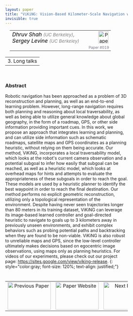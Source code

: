 ```yaml
---
layout: paper
title: "ViKiNG: Vision-Based Kilometer-Scale Navigation with Geographic Hints"
invisible: true
---
```

<head>
<style>
* {
  box-sizing: border-box;
}

#myInput {
  background-position: 10px 10px;
  background-repeat: no-repeat;
  width: 100%;
  font-size: 100%;
  padding: 12px 20px 12px 40px;
  border: 1px solid #ddd;
  margin-bottom: 12px;
}

#myTable, #myTableA {
  border-collapse: collapse;
  width: 100%;
  border: 1px solid #ddd;
  font-size: 100%;
}

#myTable th, #myTable td, #myTableA th, #myTableA td {
  text-align: left;
  padding: 12px;
}

#myTable tr, #myTableA tr {
  border-bottom: 1px solid #ddd;
}

#myTable tr.header, #myTable tr:hover, #myTableA tr.header, #myTableA tr:hover {
  background-color: #f1f1f1;
}


#eventcounter1 a {
    font-size: 12px;
    color: #ffffff;
    display: block;
}

#eventcounter1 a:hover {
    text-decoration: none;
}

#eventcounter2 a {
    font-size: 12px;
    color: #ffffff;
    display: block;
}

#eventcounter2 a:hover {
    text-decoration: none;
}

</style>
</head>

<table width = "95%" style="padding-left: 15px; margin-left: auto; margin-right: 10px;">
<tr><td style = "vertical-align: top; padding-right: 25px;" rowspan="2">
<span style="color:black; font-size: 110%;"><i>
Dhruv Shah <span style="color:gray; font-size: 85%">(UC Berkeley)</span><span style="color:gray; font-size: 100%">,</span><br>
Sergey Levine <span style="color:gray; font-size: 85%">(UC Berkeley)</span>
</i></span>
</td>

<td style="text-align: right;"><a href="http://www.roboticsproceedings.org/rss18/p019.pdf"><img src="{{ site.baseurl }}/images/paper_link.png" alt="Paper Website" width = "33"  height = "40"/></a><br></td>
</tr>
<tr>
<td style="color:#777789; text-align:right; font-size: 75%; margin-right:10px;">Paper&nbsp;#019</td>
</tr>
</table>

<table width="80%" style="margin-top: 20px; margin-left: auto; margin-right: auto;">
  <tr>
    <td style="text-align:center;">3. Long talks</td>
  </tr>
</table>
<br>


### Abstract
Robotic navigation has been approached as a problem of 3D reconstruction and planning, as well as an end-to-end learning problem. However, long-range navigation requires both planning and reasoning about local traversability, as well as being able to utilize general knowledge about global geography, in the form of a roadmap, GPS, or other side information providing important cues. In this work, we propose an approach that integrates learning and planning, and can utilize side information such as schematic roadmaps, satellite maps and GPS coordinates as a planning heuristic, without relying on them being accurate. Our method, ViKiNG, incorporates a local traversability model, which looks at the robot's current camera observation and a potential subgoal to infer how easily that subgoal can be reached, as well as a heuristic model, which looks at overhead maps for hints and attempts to evaluate the appropriateness of these subgoals in order to reach the goal. These models are used by a heuristic planner to identify the best waypoint in order to reach the final destination. Our method performs no explicit geometric reconstruction, utilizing only a topological representation of the environment. Despite having never seen trajectories longer than 80 meters in its training dataset, ViKiNG can leverage its image-based learned controller and goal-directed heuristic to navigate to goals up to 3 kilometers away in previously unseen environments, and exhibit complex behaviors such as probing potential paths and backtracking when they are found to be non-viable. ViKiNG is also robust to unreliable maps and GPS, since the low-level controller ultimately makes decisions based on egocentric image observations, using maps only as planning heuristics. For videos of our experiments, please check out our project page: https://sites.google.com/view/viking-release.
{: style="color:gray; font-size: 120%; text-align: justified;"}


<table width="100%" style="margin-top:40px;">
<tr>
    <td style="width: 30%; text-align: center;"><a href="{{ site.baseurl }}/program/papers/018/">
<img src="{{ site.baseurl }}/images/previous_paper_icon.png"
       alt="Previous Paper" width = "142"  height = "90"/> 
</a> </td>
<td style="text-align: center;"><a href="{{ site.baseurl }}/program/papers">
<img src="{{ site.baseurl }}/images/overview_icon.png"
       alt="Paper Website" width = "142"  height = "90"/> 
</a> </td>
    <td style="width: 30%; text-align: center;"><a href="{{ site.baseurl }}/program/papers/020/">
    <img src="{{ site.baseurl }}/images/next_paper_icon.png"
        alt="Next Paper" width = "142"  height = "90"/>
    </a></td>
</tr>
</table>
